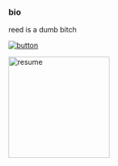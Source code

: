 ### bio
reed is a dumb bitch 

[![button](<img src="file-alt-solid.svg" alt="resume" width="200"/>)](https://www.google.com/)

<img src="file-alt-solid.svg" alt="resume" width="200"/>
